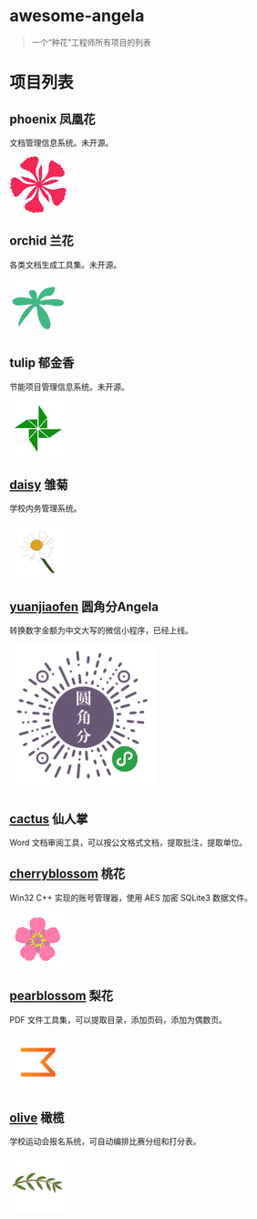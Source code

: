 # awesome-angela

> 一个“种花”工程师所有项目的列表


# 项目列表


## phoenix 凤凰花

文档管理信息系统。未开源。

![phoenix](../assets/phoenix.png)

## orchid 兰花

各类文档生成工具集。未开源。

![orchid](../assets/orchid.png)


## tulip 郁金香

节能项目管理信息系统。未开源。

![tulip](../assets/tulip.png)



## [daisy](https://github.com/angela-1/daisy) 雏菊

学校内务管理系统。

![daisy](../assets/daisy.png)



## [yuanjiaofen](https://github.com/angela-1/yuanjiaofen) 圆角分Angela

转换数字金额为中文大写的微信小程序，已经上线。

![yuanjiaofen](../assets/yuanjiaofen.png)


## [cactus](https://github.com/angela-1/cactus) 仙人掌

Word 文档审阅工具，可以按公文格式文档，提取批注，提取单位。


## [cherryblossom](https://github.com/angela-1/cherryblossom) 桃花

Win32 C++ 实现的账号管理器，使用 AES 加密 SQLite3 数据文件。

![cherryblossom](../assets/cherryblossom.png)



## [pearblossom](https://github.com/angela-1/pearblossom) 梨花

PDF 文件工具集，可以提取目录，添加页码，添加为偶数页。

![pearblossom](../assets/pearblossom.png)


## [olive](https://github.com/angela-1/olive) 橄榄

学校运动会报名系统，可自动编排比赛分组和打分表。

![olive](../assets/olive.png)





